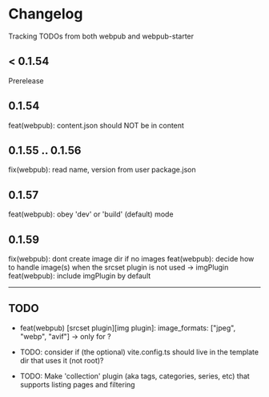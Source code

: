 # Changelog

Tracking TODOs from both webpub and webpub-starter

## < 0.1.54

Prerelease

## 0.1.54

feat(webpub): content.json should NOT be in content

## 0.1.55 .. 0.1.56

fix(webpub): read name, version from user package.json

## 0.1.57

feat(webpub): obey 'dev' or 'build' (default) mode

## 0.1.59

fix(webpub): dont create image dir if no images
feat(webpub): decide how to handle image(s) when the srcset plugin is not used -> imgPlugin
feat(webpub): include imgPlugin by default

---

## TODO

- feat(webpub) [srcset plugin][img plugin]: image_formats: ["jpeg", "webp", "avif"] -> only for <picture>?

- TODO: consider if (the optional) vite.config.ts should live in the template dir that uses it (not root)?

- TODO: Make 'collection' plugin (aka tags, categories, series, etc) that supports listing pages and filtering
